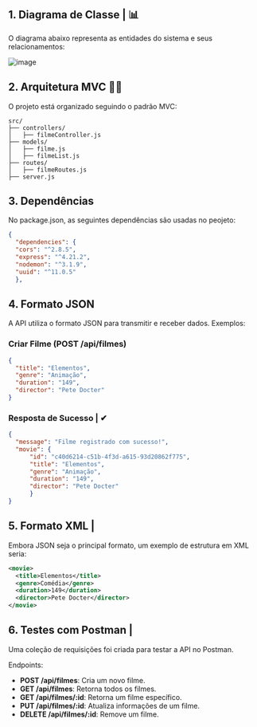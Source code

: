 ## **1. Diagrama de Classe** | 📊
O diagrama abaixo representa as entidades do sistema e seus relacionamentos:

![image](https://github.com/user-attachments/assets/cbcb4dab-eb87-4271-ad49-9444335b6c28)

## **2. Arquitetura MVC** 🧩📐
O projeto está organizado seguindo o padrão MVC:

```
src/
├── controllers/
│   ├── filmeController.js
├── models/
│   ├── filme.js
│   ├── filmeList.js
├── routes/
│   ├── filmeRoutes.js
├── server.js
```

## **3. Dependências** 
No package.json, as seguintes dependências são usadas no peojeto:
```json
{
  "dependencies": {
  "cors": "^2.8.5",
  "express": "^4.21.2",
  "nodemon": "^3.1.9",
  "uuid": "^11.0.5"
  },
```

## **4. Formato JSON**
A API utiliza o formato JSON para transmitir e receber dados. Exemplos:
### **Criar Filme (POST /api/filmes)**
```json
{
  "title": "Elementos",
  "genre": "Animação",
  "duration": "149",
  "director": "Pete Docter"
}
```

### **Resposta de Sucesso** | ✔
```json
{
  "message": "Filme registrado com sucesso!",
  "movie": {
      "id": "c40d6214-c51b-4f3d-a615-93d20862f775",
      "title": "Elementos",
      "genre": "Animação",
      "duration": "149",
      "director": "Pete Docter"
      }
}
```

## **5. Formato XML** | 


Embora JSON seja o principal formato, um exemplo de estrutura em XML seria:

```xml
<movie>
  <title>Elementos</title>
  <genre>Comédia</genre>
  <duration>149</duration>
  <director>Pete Docter</director>
</movie>
```
## **6. Testes com Postman** | 

Uma coleção de requisições foi criada para testar a API no Postman. 

Endpoints:
- **POST /api/filmes**: Cria um novo filme.
- **GET /api/filmes**: Retorna todos os filmes.
- **GET /api/filmes/:id**: Retorna um filme específico.
- **PUT /api/filmes/:id**: Atualiza informações de um filme.
- **DELETE /api/filmes/:id**: Remove um filme.


